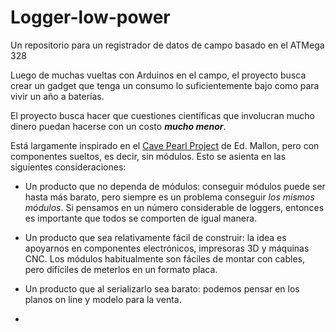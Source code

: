 # Logger-low-power
Un repositorio para un registrador de datos de campo basado en el ATMega 328

Luego de muchas vueltas con Arduinos en el campo, el proyecto busca crear un gadget que tenga un consumo lo suficientemente bajo como para vivir un año a baterías.

El proyecto busca hacer que cuestiones científicas que involucran mucho dinero puedan hacerse con un costo ***mucho menor***.

Está largamente inspirado en el [Cave Pearl Project]([https://www.google.com](https://thecavepearlproject.org/)) de Ed. Mallon, pero con componentes sueltos, es decir, sin módulos. Esto se asienta en las siguientes consideraciones:

- Un producto que no dependa de módulos: conseguir módulos puede ser hasta más barato, pero siempre es un problema conseguir *los mismos módulos*. Si pensamos en un número considerable de loggers, entonces es importante que todos se comporten de igual manera.

- Un producto que sea relativamente fácil de construir: la idea es apoyarnos en componentes electrónicos, impresoras 3D y máquinas CNC. Los módulos  habitualmente son fáciles de montar con cables, pero difíciles de meterlos en un formato placa.

- Un producto que al serializarlo sea barato: podemos pensar en los planos on line y modelo para la venta.
- 


